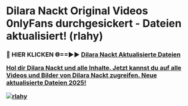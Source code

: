 # Dilara Nackt Original Videos 0nlyFans durchgesickert - Dateien aktualisiert! (rlahy)

<h3>🔴 HIER KLICKEN 🌐==►► <a href="https://tinyurl.com/h6vf6nb8" rel="nofollow">Dilara Nackt Aktualisierte Dateien

Hol dir Dilara Nackt und alle Inhalte. Jetzt kannst du auf alle Videos und Bilder von Dilara Nackt zugreifen. Neue aktualisierte Dateien 2025!

[![rlahy](https://i.imgur.com/sD4kR3V.gif)](https://tinyurl.com/h6vf6nb8)
